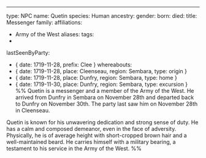 ---
type: NPC
name: Quetin
species: Human
ancestry: 
gender: 
born: 
died: 
title: Messenger
family: 
affiliations: 
  - Army of the West
aliases: 
tags: 
  - 
lastSeenByParty: 
  - { date: 1719-11-28, prefix: Clee }
whereabouts: 
  - { date: 1719-11-28, place: Cleenseau, region: Sembara, type: origin }
  - { date: 1719-11-28, place: Dunfry, region: Sembara, type: home }
  - { date: 1719-11-30, place: Dunfry, region: Sembara, type: excursion }
%% Quetin is a messenger and a member of the Army of the West. He arrived from Dunfry in Sembara on November 28th and departed back to Dunfry on November 30th. The party last saw him on November 28th in Cleenseau.

Quetin is known for his unwavering dedication and strong sense of duty. He has a calm and composed demeanor, even in the face of adversity. Physically, he is of average height with short-cropped brown hair and a well-maintained beard. He carries himself with a military bearing, a testament to his service in the Army of the West. %%
